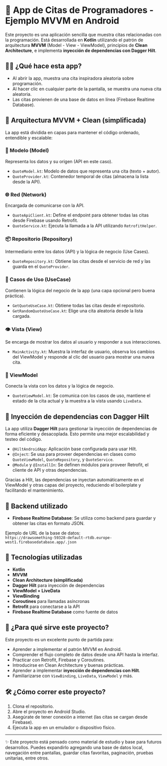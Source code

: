 # 📱 App de Citas de Programadores - Ejemplo MVVM en Android

Este proyecto es una aplicación sencilla que muestra citas relacionadas con la programación. Está desarrollada en **Kotlin** utilizando el patrón de arquitectura **MVVM** (Model - View - ViewModel), principios de **Clean Architecture**, e implementa **inyección de dependencias con Dagger Hilt**.

## 👩‍🏫 ¿Qué hace esta app?

- Al abrir la app, muestra una cita inspiradora aleatoria sobre programación.
- Al hacer clic en cualquier parte de la pantalla, se muestra una nueva cita aleatoria.
- Las citas provienen de una base de datos en línea (Firebase Realtime Database).

## 🧠 Arquitectura MVVM + Clean (simplificada)

La app está dividida en capas para mantener el código ordenado, entendible y escalable:

### 🧱 Modelo (Model)
Representa los datos y su origen (API en este caso).

- `QuoteModel.kt`: Modelo de datos que representa una cita (texto + autor).
- `QuoteProvider.kt`: Contenedor temporal de citas (almacena la lista desde la API).

### 🌐 Red (Network)
Encargada de comunicarse con la API.

- `QuoteApiClient.kt`: Define el endpoint para obtener todas las citas desde Firebase usando Retrofit.
- `QuoteService.kt`: Ejecuta la llamada a la API utilizando `RetrofitHelper`.

### 📦 Repositorio (Repository)
Intermediario entre los datos (API) y la lógica de negocio (Use Cases).

- `QuoteRepository.kt`: Obtiene las citas desde el servicio de red y las guarda en el `QuoteProvider`.

### 🎯 Casos de Uso (UseCase)
Contienen la lógica del negocio de la app (una capa opcional pero buena práctica).

- `GetQuoteUseCase.kt`: Obtiene todas las citas desde el repositorio.
- `GetRandomQuoteUseCase.kt`: Elige una cita aleatoria desde la lista cargada.

### 👁️ Vista (View)
Se encarga de mostrar los datos al usuario y responder a sus interacciones.

- `MainActivity.kt`: Muestra la interfaz de usuario, observa los cambios del ViewModel y responde al clic del usuario para mostrar una nueva cita.

### 🧠 ViewModel
Conecta la vista con los datos y la lógica de negocio.

- `QuoteViewModel.kt`: Se comunica con los casos de uso, mantiene el estado de la cita actual y la muestra a la vista usando `LiveData`.

## 🧩 Inyección de dependencias con Dagger Hilt

La app utiliza **Dagger Hilt** para gestionar la inyección de dependencias de forma eficiente y desacoplada. Esto permite una mejor escalabilidad y testeo del código.

- `@HiltAndroidApp`: Aplicación base configurada para usar Hilt.
- `@Inject`: Se usa para proveer dependencias en clases como `QuoteViewModel`, `QuoteRepository`, y `QuoteService`.
- `@Module` y `@InstallIn`: Se definen módulos para proveer Retrofit, el cliente de API y otras dependencias.

Gracias a Hilt, las dependencias se inyectan automáticamente en el ViewModel y otras capas del proyecto, reduciendo el boilerplate y facilitando el mantenimiento.

## 📡 Backend utilizado

- **Firebase Realtime Database**: Se utiliza como backend para guardar y obtener las citas en formato JSON.

Ejemplo de URL de la base de datos:  
`https://drawsomething-59328-default-rtdb.europe-west1.firebasedatabase.app/.json`

## 🧰 Tecnologías utilizadas

- **Kotlin**
- **MVVM**
- **Clean Architecture (simplificada)**
- **Dagger Hilt** para inyección de dependencias
- **ViewModel + LiveData**
- **ViewBinding**
- **Coroutines** para llamadas asíncronas
- **Retrofit** para conectarse a la API
- **Firebase Realtime Database** como fuente de datos

## 📖 ¿Para qué sirve este proyecto?

Este proyecto es un excelente punto de partida para:

- Aprender a implementar el patrón MVVM en Android.
- Comprender el flujo completo de datos desde una API hasta la interfaz.
- Practicar con Retrofit, Firebase y Coroutines.
- Introducirse en Clean Architecture y buenas prácticas.
- Aprender a implementar **inyección de dependencias con Hilt**.
- Familiarizarse con `ViewBinding`, `LiveData`, `ViewModel` y más.

## 🛠️ ¿Cómo correr este proyecto?

1. Clona el repositorio.
2. Abre el proyecto en Android Studio.
3. Asegúrate de tener conexión a internet (las citas se cargan desde Firebase).
4. Ejecuta la app en un emulador o dispositivo físico.

---

✨ Este proyecto está pensado como material de estudio y base para futuros desarrollos. Puedes expandirlo agregando una base de datos local, navegación entre pantallas, guardar citas favoritas, paginación, pruebas unitarias, entre otros.
